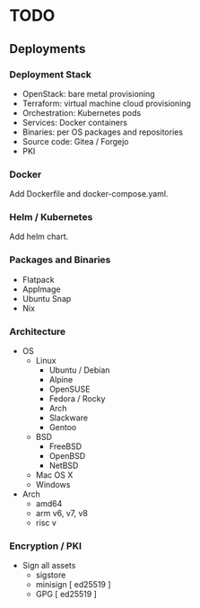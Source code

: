 # TODO

## Deployments

### Deployment Stack
- OpenStack: bare metal provisioning
- Terraform: virtual machine cloud provisioning
- Orchestration: Kubernetes pods
- Services: Docker containers
- Binaries: per OS packages and repositories
- Source code: Gitea / Forgejo
- PKI

### Docker

Add Dockerfile and docker-compose.yaml.

### Helm / Kubernetes

Add helm chart.

### Packages and Binaries
- Flatpack
- AppImage
- Ubuntu Snap
- Nix

### Architecture
- OS
  - Linux
    - Ubuntu / Debian 
    - Alpine
    - OpenSUSE
    - Fedora / Rocky
    - Arch
    - Slackware
    - Gentoo
  - BSD
    - FreeBSD
    - OpenBSD
    - NetBSD
  - Mac OS X
  - Windows
- Arch
  - amd64
  - arm v6, v7, v8
  - risc v

### Encryption / PKI
- Sign all assets
  - sigstore
  - minisign [ ed25519 ]
  - GPG [ ed25519 ]
